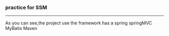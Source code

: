 ### practice for SSM
---
As you can see,the project use the framework has a spring springMVC MyBatis Maven
